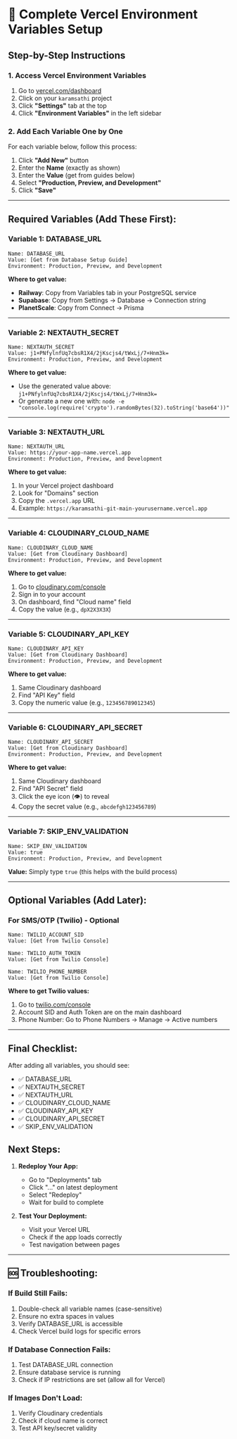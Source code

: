 # 🚀 Complete Vercel Environment Variables Setup

## **Step-by-Step Instructions**

### **1. Access Vercel Environment Variables**
1. Go to [vercel.com/dashboard](https://vercel.com/dashboard)
2. Click on your `karamsathi` project
3. Click **"Settings"** tab at the top
4. Click **"Environment Variables"** in the left sidebar

### **2. Add Each Variable One by One**

For each variable below, follow this process:
1. Click **"Add New"** button
2. Enter the **Name** (exactly as shown)
3. Enter the **Value** (get from guides below)
4. Select **"Production, Preview, and Development"**
5. Click **"Save"**

---

## **Required Variables (Add These First):**

### **Variable 1: DATABASE_URL**
```
Name: DATABASE_URL
Value: [Get from Database Setup Guide]
Environment: Production, Preview, and Development
```

**Where to get value:**
- **Railway**: Copy from Variables tab in your PostgreSQL service
- **Supabase**: Copy from Settings → Database → Connection string
- **PlanetScale**: Copy from Connect → Prisma

---

### **Variable 2: NEXTAUTH_SECRET**
```
Name: NEXTAUTH_SECRET
Value: j1+PNfylnfUq7cbsR1X4/2jKscjs4/tWxLj/7+Hnm3k=
Environment: Production, Preview, and Development
```

**Where to get value:**
- Use the generated value above: `j1+PNfylnfUq7cbsR1X4/2jKscjs4/tWxLj/7+Hnm3k=`
- Or generate a new one with: `node -e "console.log(require('crypto').randomBytes(32).toString('base64'))"`

---

### **Variable 3: NEXTAUTH_URL**
```
Name: NEXTAUTH_URL
Value: https://your-app-name.vercel.app
Environment: Production, Preview, and Development
```

**Where to get value:**
1. In your Vercel project dashboard
2. Look for "Domains" section
3. Copy the `.vercel.app` URL
4. Example: `https://karamsathi-git-main-yourusername.vercel.app`

---

### **Variable 4: CLOUDINARY_CLOUD_NAME**
```
Name: CLOUDINARY_CLOUD_NAME
Value: [Get from Cloudinary Dashboard]
Environment: Production, Preview, and Development
```

**Where to get value:**
1. Go to [cloudinary.com/console](https://cloudinary.com/console)
2. Sign in to your account
3. On dashboard, find "Cloud name" field
4. Copy the value (e.g., `dpX2X3X3X`)

---

### **Variable 5: CLOUDINARY_API_KEY**
```
Name: CLOUDINARY_API_KEY
Value: [Get from Cloudinary Dashboard]
Environment: Production, Preview, and Development
```

**Where to get value:**
1. Same Cloudinary dashboard
2. Find "API Key" field
3. Copy the numeric value (e.g., `123456789012345`)

---

### **Variable 6: CLOUDINARY_API_SECRET**
```
Name: CLOUDINARY_API_SECRET
Value: [Get from Cloudinary Dashboard]
Environment: Production, Preview, and Development
```

**Where to get value:**
1. Same Cloudinary dashboard
2. Find "API Secret" field
3. Click the eye icon (👁️) to reveal
4. Copy the secret value (e.g., `abcdefgh123456789`)

---

### **Variable 7: SKIP_ENV_VALIDATION**
```
Name: SKIP_ENV_VALIDATION
Value: true
Environment: Production, Preview, and Development
```

**Value:** Simply type `true` (this helps with the build process)

---

## **Optional Variables (Add Later):**

### **For SMS/OTP (Twilio) - Optional**
```
Name: TWILIO_ACCOUNT_SID
Value: [Get from Twilio Console]

Name: TWILIO_AUTH_TOKEN
Value: [Get from Twilio Console]

Name: TWILIO_PHONE_NUMBER
Value: [Get from Twilio Console]
```

**Where to get Twilio values:**
1. Go to [twilio.com/console](https://twilio.com/console)
2. Account SID and Auth Token are on the main dashboard
3. Phone Number: Go to Phone Numbers → Manage → Active numbers

---

## **Final Checklist:**

After adding all variables, you should see:
- ✅ DATABASE_URL
- ✅ NEXTAUTH_SECRET  
- ✅ NEXTAUTH_URL
- ✅ CLOUDINARY_CLOUD_NAME
- ✅ CLOUDINARY_API_KEY
- ✅ CLOUDINARY_API_SECRET
- ✅ SKIP_ENV_VALIDATION

## **Next Steps:**

1. **Redeploy Your App:**
   - Go to "Deployments" tab
   - Click "..." on latest deployment
   - Select "Redeploy"
   - Wait for build to complete

2. **Test Your Deployment:**
   - Visit your Vercel URL
   - Check if the app loads correctly
   - Test navigation between pages

---

## **🆘 Troubleshooting:**

### **If Build Still Fails:**
1. Double-check all variable names (case-sensitive)
2. Ensure no extra spaces in values
3. Verify DATABASE_URL is accessible
4. Check Vercel build logs for specific errors

### **If Database Connection Fails:**
1. Test DATABASE_URL connection
2. Ensure database service is running
3. Check if IP restrictions are set (allow all for Vercel)

### **If Images Don't Load:**
1. Verify Cloudinary credentials
2. Check if cloud name is correct
3. Test API key/secret validity
